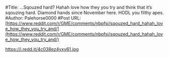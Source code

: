 #Title: ...Sqouzed hard? Hahah love how they you try and think that it’s sqouzing hard. Diamond hands since November here. HODL you filthy apes.
#Author: Palehorse0000
#Post URL: [https://www.reddit.com/r/GME/comments/nbpfsj/sqouzed_hard_hahah_love_how_they_you_try_and/](https://www.reddit.com/r/GME/comments/nbpfsj/sqouzed_hard_hahah_love_how_they_you_try_and/)


https://i.redd.it/4c038ez4yxy61.jpg